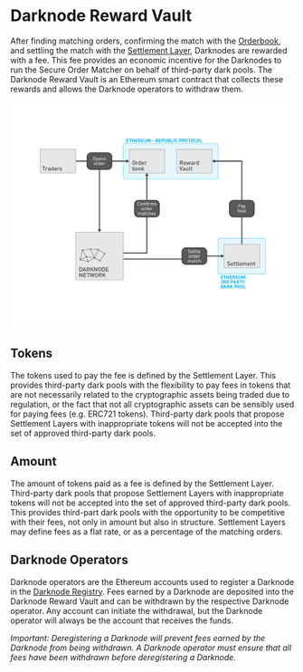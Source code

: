 # Darknode Reward Vault

After finding matching orders, confirming the match with the [Orderbook](./04-orderbook.md), and settling the match with the [Settlement Layer](./05-settlement.md), Darknodes are rewarded with a fee. This fee provides an economic incentive for the Darknodes to run the Secure Order Matcher on behalf of third-party dark pools. The Darknode Reward Vault is an Ethereum smart contract that collects these rewards and allows the Darknode operators to withdraw them. 

![Overview](./images/02-darknode-reward-vault-overview.jpg "Overview")

## Tokens

The tokens used to pay the fee is defined by the Settlement Layer. This provides third-party dark pools with the flexibility to pay fees in tokens that are not necessarily related to the cryptographic assets being traded due to regulation, or the fact that not all cryptographic assets can be sensibly used for paying fees (e.g. ERC721 tokens). Third-party dark pools that propose Settlement Layers with inappropriate tokens will not be accepted into the set of approved third-party dark pools.

## Amount

The amount of tokens paid as a fee is defined by the Settlement Layer. Third-party dark pools that propose Settlement Layers with inappropriate tokens will not be accepted into the set of approved third-party dark pools. This provides third-part dark pools with the opportunity to be competitive with their fees, not only in amount but also in structure. Settlement Layers may define fees as a flat rate, or as a percentage of the matching orders.

## Darknode Operators

Darknode operators are the Ethereum accounts used to register a Darknode in the [Darknode Registry](./01-darknode-registry.md). Fees earned by a Darknode are deposited into the Darknode Reward Vault and can be withdrawn by the respective Darknode operator. Any account can initiate the withdrawal, but the Darknode operator will always be the account that receives the funds.

*Important: Deregistering a Darknode will prevent fees earned by the Darknode from being withdrawn. A Darknode operator must ensure that all fees have been withdrawn before deregistering a Darknode.*